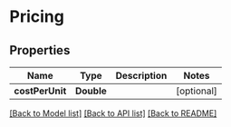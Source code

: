 # Pricing

## Properties
Name | Type | Description | Notes
------------ | ------------- | ------------- | -------------
**costPerUnit** | **Double** |  | [optional] 

[[Back to Model list]](../README.md#documentation-for-models) [[Back to API list]](../README.md#documentation-for-api-endpoints) [[Back to README]](../README.md)


